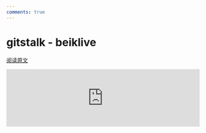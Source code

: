 ```yaml
---
comments: true
---
```

<style>
/*** hide secondary sidbar ***/
.md-sidebar--secondary:not([hidden]) {
    display: none;
}
</style>
# gitstalk - beiklive
[阅读原文](https://gitstalk.netlify.app/beiklive)  
<iframe id='inner-html' style='width:100%' src="https://gitstalk.netlify.app/beiklive" scrolling="no" border="0" frameborder="no" framespacing="0" allowfullscreen="true"> </iframe>
<script>
    // expand content
    $(document).ready(function(){
        setInterval(()=>{
            $('#inner-html').css('height', $('#inner-html').prop('contentWindow').document.body.scrollHeight);
        }, 0);
    })
</script>
